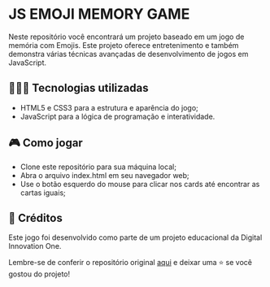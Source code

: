 # JS EMOJI MEMORY GAME

Neste repositório você encontrará um projeto baseado em um jogo de memória com Emojis. Este projeto oferece entretenimento e também demonstra várias técnicas avançadas de desenvolvimento de jogos em JavaScript.

## 👩🏽‍💻 Tecnologias utilizadas
- HTML5 e CSS3 para a estrutura e aparência do jogo;
- JavaScript para a lógica de programação e interatividade.

## 🎮 Como jogar
- Clone este repositório para sua máquina local;
- Abra o arquivo index.html em seu navegador web;
- Use o botão esquerdo do mouse para clicar nos cards até encontrar as cartas iguais;

## 🔎 Créditos
Este jogo foi desenvolvido como parte de um projeto educacional da Digital Innovation One.

Lembre-se de conferir o repositório original [aqui](https://github.com/digitalinnovationone/js-emoji-memory-game) e deixar uma ⭐️ se você gostou do projeto!

